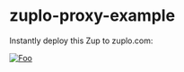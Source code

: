 # zuplo-proxy-example

Instantly deploy this Zup to zuplo.com:

[![Foo](https://zuplo.com/images/zup_it.png)](http://localhost:4000/clone?sourceRepoUrl=https://github.com/joshtwist/zuplo-proxy-example.git)
